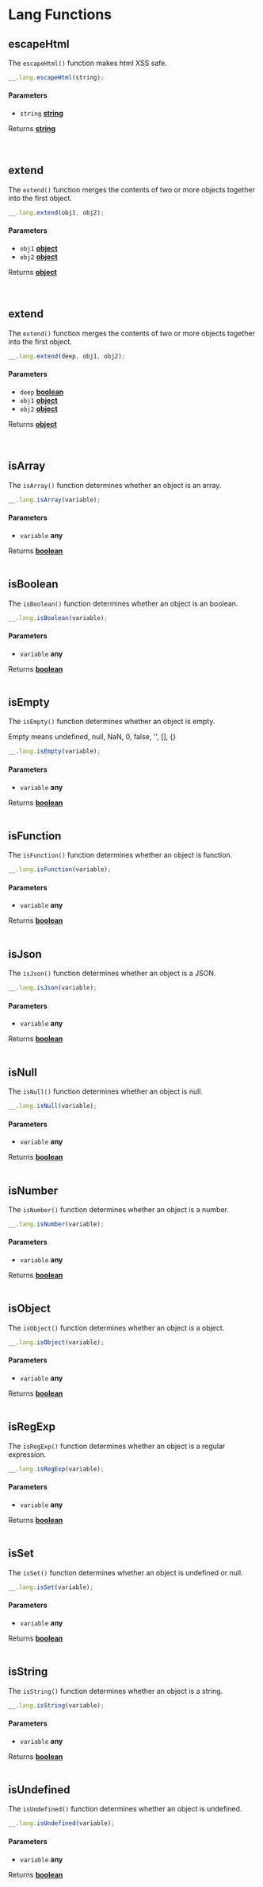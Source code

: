 # Lang Functions

## escapeHtml

The `escapeHtml()` function makes html XSS safe.

```js
__.lang.escapeHtml(string);
```

#### Parameters

*   `string` **[string](https://developer.mozilla.org/docs/Web/JavaScript/Reference/Global_Objects/String)** 

Returns **[string](https://developer.mozilla.org/docs/Web/JavaScript/Reference/Global_Objects/String)**  
<br>
<br>

## extend

The `extend()` function merges the contents of two or more objects together into the first object.

```js
__.lang.extend(obj1, obj2);
```

#### Parameters

*   `obj1` **[object](https://developer.mozilla.org/docs/Web/JavaScript/Reference/Global_Objects/Object)** 
*   `obj2` **[object](https://developer.mozilla.org/docs/Web/JavaScript/Reference/Global_Objects/Object)** 

Returns **[object](https://developer.mozilla.org/docs/Web/JavaScript/Reference/Global_Objects/Object)**  
<br>
<br>

## extend

The `extend()` function merges the contents of two or more objects together into the first object.

```js
__.lang.extend(deep, obj1, obj2);
```

#### Parameters

*   `deep` **[boolean](https://developer.mozilla.org/docs/Web/JavaScript/Reference/Global_Objects/Boolean)** 
*   `obj1` **[object](https://developer.mozilla.org/docs/Web/JavaScript/Reference/Global_Objects/Object)** 
*   `obj2` **[object](https://developer.mozilla.org/docs/Web/JavaScript/Reference/Global_Objects/Object)** 


Returns **[object](https://developer.mozilla.org/docs/Web/JavaScript/Reference/Global_Objects/Object)**  
<br>
<br>

## isArray

The `isArray()` function determines whether an object is an array.

```js
__.lang.isArray(variable);
```

#### Parameters

*   `variable` **any** 

Returns **[boolean](https://developer.mozilla.org/docs/Web/JavaScript/Reference/Global_Objects/Boolean)** 
<br>
<br>

## isBoolean

The `isBoolean()` function determines whether an object is an boolean.

```js
__.lang.isBoolean(variable);
```

#### Parameters

*   `variable` **any** 

Returns **[boolean](https://developer.mozilla.org/docs/Web/JavaScript/Reference/Global_Objects/Boolean)** 
<br>
<br>

## isEmpty

The `isEmpty()` function determines whether an object is empty.

Empty means undefined, null, NaN, 0, false, '', \[], {}

```js
__.lang.isEmpty(variable);
```
#### Parameters

*   `variable` **any** 

Returns **[boolean](https://developer.mozilla.org/docs/Web/JavaScript/Reference/Global_Objects/Boolean)** 
<br>
<br>

## isFunction

The `isFunction()` function determines whether an object is function.

```js
__.lang.isFunction(variable);
```

#### Parameters

*   `variable` **any** 

Returns **[boolean](https://developer.mozilla.org/docs/Web/JavaScript/Reference/Global_Objects/Boolean)** 
<br>
<br>

## isJson

The `isJson()` function determines whether an object is a JSON.

```js
__.lang.isJson(variable);
```

#### Parameters

*   `variable` **any** 

Returns **[boolean](https://developer.mozilla.org/docs/Web/JavaScript/Reference/Global_Objects/Boolean)** 
<br>
<br>

## isNull

The `isNull()` function determines whether an object is null.

```js
__.lang.isNull(variable);
```

#### Parameters

*   `variable` **any** 

Returns **[boolean](https://developer.mozilla.org/docs/Web/JavaScript/Reference/Global_Objects/Boolean)** 
<br>
<br>

## isNumber

The `isNumber()` function determines whether an object is a number.

```js
__.lang.isNumber(variable);
```

#### Parameters

*   `variable` **any** 

Returns **[boolean](https://developer.mozilla.org/docs/Web/JavaScript/Reference/Global_Objects/Boolean)** 
<br>
<br>

## isObject

The `isObject()` function determines whether an object is a object.

```js
__.lang.isObject(variable);
```

#### Parameters

*   `variable` **any** 

Returns **[boolean](https://developer.mozilla.org/docs/Web/JavaScript/Reference/Global_Objects/Boolean)** 
<br>
<br>

## isRegExp

The `isRegExp()` function determines whether an object is a regular expression.

```js
__.lang.isRegExp(variable);
```

#### Parameters

*   `variable` **any** 

Returns **[boolean](https://developer.mozilla.org/docs/Web/JavaScript/Reference/Global_Objects/Boolean)** 
<br>
<br>

## isSet

The `isSet()` function determines whether an object is undefined or null.

```js
__.lang.isSet(variable);
```

#### Parameters

*   `variable` **any** 

Returns **[boolean](https://developer.mozilla.org/docs/Web/JavaScript/Reference/Global_Objects/Boolean)** 
<br>
<br>

## isString

The `isString()` function determines whether an object is a string.

```js
__.lang.isString(variable);
```

#### Parameters

*   `variable` **any** 

Returns **[boolean](https://developer.mozilla.org/docs/Web/JavaScript/Reference/Global_Objects/Boolean)** 
<br>
<br>

## isUndefined

The `isUndefined()` function determines whether an object is undefined.

```js
__.lang.isUndefined(variable);
```

#### Parameters

*   `variable` **any** 

Returns **[boolean](https://developer.mozilla.org/docs/Web/JavaScript/Reference/Global_Objects/Boolean)** 
